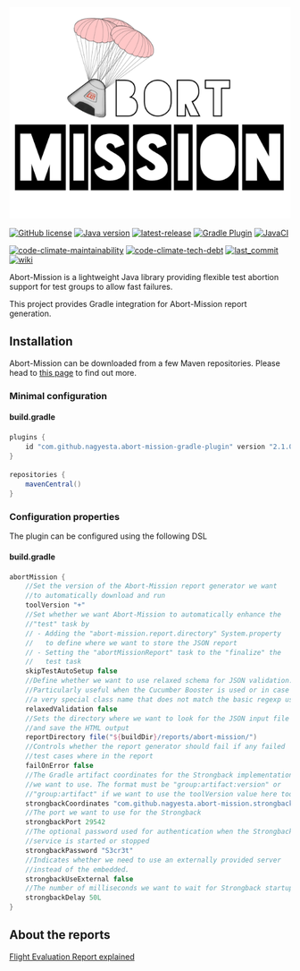 ![Abort-Mission](.github/assets/Abort-Mission-logo_export_transparent_640.png)

[![GitHub license](https://img.shields.io/github/license/nagyesta/abort-mission-gradle-plugin?color=informational)](https://raw.githubusercontent.com/nagyesta/abort-mission-gradle-plugin/main/LICENSE)
[![Java version](https://img.shields.io/badge/Java%20version-8-yellow?logo=java)](https://img.shields.io/badge/Java%20version-8-yellow?logo=java)
[![latest-release](https://img.shields.io/github/v/tag/nagyesta/abort-mission-gradle-plugin?color=blue&logo=git&label=releases&sort=semver)](https://github.com/nagyesta/abort-mission-gradle-plugin/releases)
[![Gradle Plugin](https://img.shields.io/badge/gradle-plugin-blue?logo=gradle)](https://plugins.gradle.org/plugin/com.github.nagyesta.abort-mission-gradle-plugin)
[![JavaCI](https://img.shields.io/github/workflow/status/nagyesta/abort-mission-gradle-plugin/JavaCI?logo=github)](https://img.shields.io/github/workflow/status/nagyesta/abort-mission-gradle-plugin/JavaCI?logo=github)

[![code-climate-maintainability](https://img.shields.io/codeclimate/maintainability/nagyesta/abort-mission-gradle-plugin?logo=code%20climate)](https://img.shields.io/codeclimate/maintainability/nagyesta/abort-mission-gradle-plugin?logo=code%20climate)
[![code-climate-tech-debt](https://img.shields.io/codeclimate/tech-debt/nagyesta/abort-mission-gradle-plugin?logo=code%20climate)](https://img.shields.io/codeclimate/tech-debt/nagyesta/abort-mission-gradle-plugin?logo=code%20climate)
[![last_commit](https://img.shields.io/github/last-commit/nagyesta/abort-mission-gradle-plugin?logo=git)](https://img.shields.io/github/last-commit/nagyesta/abort-mission-gradle-plugin?logo=git)
[![wiki](https://img.shields.io/badge/See-Wiki-informational)](https://github.com/nagyesta/abort-mission/wiki)

Abort-Mission is a lightweight Java library providing flexible test abortion support for test groups to allow fast
failures.

This project provides Gradle integration for Abort-Mission report generation.

## Installation

Abort-Mission can be downloaded from a few Maven repositories. Please head to
[this page](https://github.com/nagyesta/abort-mission/wiki/Configuring-our-repository-for-your-build-system)
to find out more.

### Minimal configuration

#### build.gradle

```groovy
plugins {
    id "com.github.nagyesta.abort-mission-gradle-plugin" version "2.1.0"
}

repositories {
    mavenCentral()
}
```

### Configuration properties

The plugin can be configured using the following DSL

#### build.gradle

```groovy
abortMission {
    //Set the version of the Abort-Mission report generator we want
    //to automatically download and run
    toolVersion "+"
    //Set whether we want Abort-Mission to automatically enhance the
    //"test" task by
    // - Adding the "abort-mission.report.directory" System.property
    //   to define where we want to store the JSON report
    // - Setting the "abortMissionReport" task to the "finalize" the
    //   test task 
    skipTestAutoSetup false
    //Define whether we want to use relaxed schema for JSON validation.
    //Particularly useful when the Cucumber Booster is used or in case of
    //a very special class name that does not match the basic regexp used.
    relaxedValidation false
    //Sets the directory where we want to look for the JSON input file
    //and save the HTML output
    reportDirectory file("${buildDir}/reports/abort-mission/")
    //Controls whether the report generator should fail if any failed
    //test cases where in the report
    failOnError false
    //The Gradle artifact coordinates for the Strongback implementation
    //we want to use. The format must be "group:artifact:version" or
    //"group:artifact" if we want to use the toolVersion value here too
    strongbackCoordinates "com.github.nagyesta.abort-mission.strongback:abort.strongback-rmi-supplier"
    //The port we want to use for the Strongback
    strongbackPort 29542
    //The optional password used for authentication when the Strongback
    //service is started or stopped
    strongbackPassword "S3cr3t"
    //Indicates whether we need to use an externally provided server
    //instead of the embedded.
    strongbackUseExternal false
    //The number of milliseconds we want to wait for Strongback startup
    strongbackDelay 50L
}
```

## About the reports

[Flight Evaluation Report explained](https://github.com/nagyesta/abort-mission/wiki/Flight-Evaluation-Report-explained)
